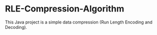 # RLE-Compression-Algorithm

This Java project is a simple data compression (Run Length Encoding and Decoding).
